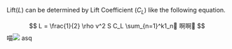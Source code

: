 Lift($L$) can be determined by Lift Coefficient ($C_L$) like the following
equation.

$$
L = \frac{1}{2} \rho v^2 S C_L
\sum_{n=1}^k1_n💊 啊啊💊
$$
喵<img src="https://http.cat/200"> asq </img>